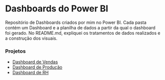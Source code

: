 # Dashboards do Power BI
Repositório de Dashboards criados por mim no Power BI. Cada pasta contém um Dashboard e a planilha de dados a partir da qual o dashboard foi gerado. No README.md, expliquei os tratamentos de dados realizados e a construção dos visuais.

### Projetos

- [Dashboard de Vendas](https://github.com/Brubsy/dashboards-powerbi/tree/main/Dashboard%20de%20Vendas)
- [Dashboard de Produção](https://github.com/Brubsy/dashboards-powerbi/tree/main/Dahsboard%20de%20Produ%C3%A7%C3%A3o)
- [Dashboard de RH](https://github.com/Brubsy/dashboards-powerbi/tree/main/Dashboard%20de%20RH)
